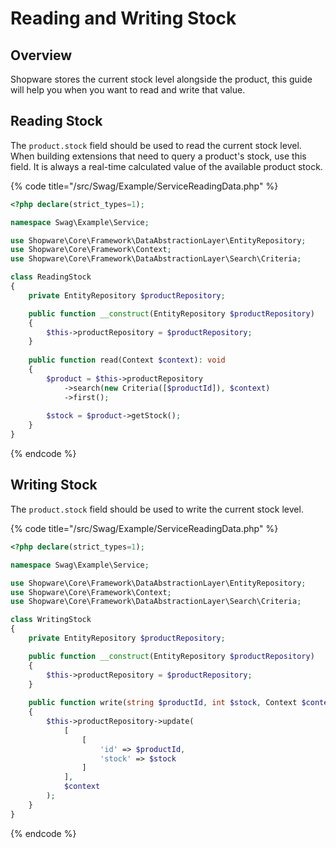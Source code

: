 # Reading and Writing Stock

## Overview

Shopware stores the current stock level alongside the product, this guide will help you when you want to read and write that value.

## Reading Stock

The `product.stock` field should be used to read the current stock level. When building extensions that need to query a product's stock, use this field. It is always a real-time calculated value of the available product stock.

{% code title="<plugin root>/src/Swag/Example/ServiceReadingData.php" %}

```php
<?php declare(strict_types=1);

namespace Swag\Example\Service;

use Shopware\Core\Framework\DataAbstractionLayer\EntityRepository;
use Shopware\Core\Framework\Context;
use Shopware\Core\Framework\DataAbstractionLayer\Search\Criteria;

class ReadingStock
{
    private EntityRepository $productRepository;

    public function __construct(EntityRepository $productRepository)
    {
        $this->productRepository = $productRepository;
    }
    
    public function read(Context $context): void
    {
        $product = $this->productRepository
            ->search(new Criteria([$productId]), $context)
            ->first();
            
        $stock = $product->getStock();
    }
}

```

{% endcode %}

## Writing Stock

The `product.stock` field should be used to write the current stock level.

{% code title="<plugin root>/src/Swag/Example/ServiceReadingData.php" %}

```php
<?php declare(strict_types=1);

namespace Swag\Example\Service;

use Shopware\Core\Framework\DataAbstractionLayer\EntityRepository;
use Shopware\Core\Framework\Context;
use Shopware\Core\Framework\DataAbstractionLayer\Search\Criteria;

class WritingStock
{
    private EntityRepository $productRepository;

    public function __construct(EntityRepository $productRepository)
    {
        $this->productRepository = $productRepository;
    }
    
    public function write(string $productId, int $stock, Context $context): void
    {
        $this->productRepository->update(
            [
                [
                    'id' => $productId,
                    'stock' => $stock
                ]
            ],
            $context
        );
    }
}

```

{% endcode %}
